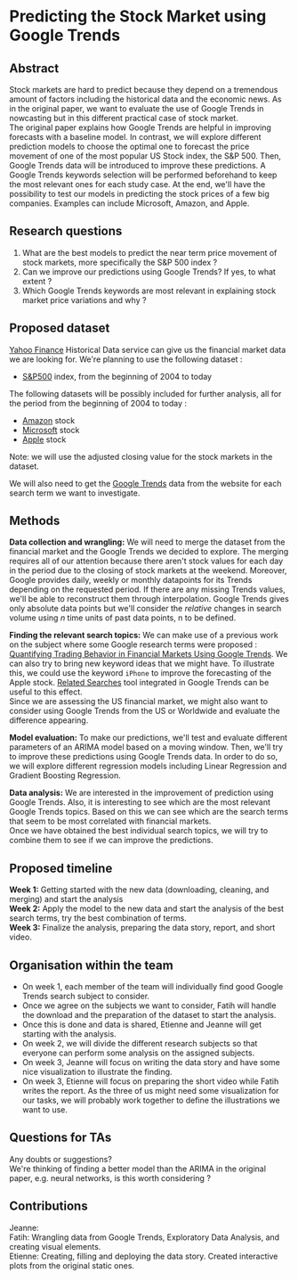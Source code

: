 <!--- P3 info : (https://docs.google.com/document/d/1PHv1wcScfFz1zF9nuzbhlF89lH-I2x1d-QoUmJZrSFc/edit) --->

# Predicting the Stock Market using Google Trends

## Abstract
<!--- A 150-word description of the project idea, goals, datasets used. What's the motivation behind your project? How do you propose to extend the analysis from the paper? What story would you like to tell, and why? --->

Stock markets are hard to predict because they depend on a tremendous amount of factors including the historical data and the economic news. As in the original paper, we want to evaluate the use of Google Trends in nowcasting but in this different practical case of stock market.  
The original paper explains how Google Trends are helpful in improving forecasts with a baseline model. In contrast, we will explore different prediction models to choose the optimal one to forecast the price movement of one of the most popular US Stock index, the S&P 500. 
Then, Google Trends data will be introduced to improve these predictions. A Google Trends keywords selection will be performed beforehand to keep the most relevant ones for each study case.  At the end, we'll have the possibility to test our models in predicting the stock prices of a few big companies. Examples can include Microsoft, Amazon, and Apple. 


## Research questions
<!---A list of research questions you would like to address during the project. --->
1. What are the best models to predict the near term price movement of stock markets, more specifically the S&P 500 index ?
2. Can we improve our predictions using Google Trends? If yes, to what extent ? 
3. Which Google Trends keywords are most relevant in explaining stock market price variations and why ?

<!--- -Which models should we explore?
  - Optimize baseline ARIMA model
  - Look at other models
- Which set of Google Trends key-words should we select
- How to perform feature selection to keep the most interesting Google Trends in our model --->


## Proposed dataset
<!---List the dataset(s) you want to use, and some ideas on how you expect to get, manage, process, and enrich it/them. Show us that you've read the docs and some examples and that you have a clear idea of what to expect. Discuss data size and format if relevant. It is your responsibility to check that what you propose is feasible given the datasets at hand. --->

[Yahoo Finance](https://finance.yahoo.com/lookup) Historical Data service can give us the financial market data we are looking for. We're planning to use the following dataset :
- [S&P500](https://query1.finance.yahoo.com/v7/finance/download/%5EGSPC?period1=1388534400&period2=1606435200&interval=1d&events=history&includeAdjustedClose=true) index, from the beginning of 2004 to today  
  
The following datasets will be possibly included for further analysis, all for the period from the beginning of 2004 to today : 
  - [Amazon](https://query1.finance.yahoo.com/v7/finance/download/AMZN?period1=1388534400&period2=1606435200&interval=1d&events=history&includeAdjustedClose=true) stock
  - [Microsoft](https://query1.finance.yahoo.com/v7/finance/download/MSFT?period1=1072915200&period2=1606435200&interval=1d&events=history&includeAdjustedClose=true) stock
  - [Apple](https://query1.finance.yahoo.com/v7/finance/download/AAPL?period1=1072915200&period2=1606435200&interval=1d&events=history&includeAdjustedClose=true) stock  
  
  Note: we will use the adjusted closing value for the stock markets in the dataset.

We will also need to get the [Google Trends](https://trends.google.com/trends/?geo=US) data from the website for each search term we want to investigate.

## Methods
**Data collection and wrangling:** We will need to merge the dataset from the financial market and the Google Trends we decided to explore. The merging requires all of our attention because there aren't stock values for each day in the period due to the closing of stock markets at the weekend. Moreover, Google provides daily, weekly or monthly datapoints for its Trends depending on the requested period. If there are any missing Trends values, we'll be able to reconstruct them through interpolation. Google Trends gives only absolute data points but we'll consider the *relative* changes in search volume using *n* time units of past data points, n to be defined.  <br>

**Finding the relevant search topics:** We can make use of a previous work on the subject where some Google research terms were proposed : [Quantifying Trading Behavior in Financial Markets Using Google Trends](https://www.nature.com/articles/srep01684).
We can also try to bring new keyword ideas that we might have. To illustrate this, we could use the keyword `iPhone` to improve the forecasting of the Apple stock. [Related Searches](https://support.google.com/trends/answer/4355000?hl=en#:~:text=When%20you%20search%20for%20a,the%20tab%20for%20your%20term.) tool integrated in Google Trends can be useful to this effect.  
Since we are assessing the US financial market, we might also want to consider using Google Trends  from the US or Worldwide and evaluate the difference appearing.<br>

**Model evaluation:** To make our predictions, we'll test and evaluate different parameters of an ARIMA model based on a moving window. Then, we'll try to improve these predictions using Google Trends data. In order to do so, we will explore different regression models including Linear Regression and Gradient Boosting Regression. 

**Data analysis:** We are interested in the improvement of prediction using Google Trends. Also, it is interesting to see which are the most relevant Google Trends topics. Based on this we can see which are the search terms that seem to be most correlated with financial markets. <br>
Once we have obtained the best individual search topics, we will try to combine them to see if we can improve the predictions.

## Proposed timeline
**Week 1:** Getting started with the new data (downloading, cleaning, and merging) and start the analysis <br>
**Week 2:** Apply the model to the new data and start the analysis of the best search terms, try the best combination of terms.<br>
**Week 3:** Finalize the analysis, preparing the data story, report, and short video.<br>

<!--- - December 1st: We have decided which Google Trends key-words we want to use in our model and have imported it. That is, which words are the most related to the finance market and are the most likely to bring information and have an impact on our model's prediction.
- December 5th: Google Trend data and Finance data are imported and cleaned. Our data is ready to be used.
- Research on different models. --->

## Organisation within the team
<!---A list of internal milestones up until project milestone P4. Add here a sketch of your planning for the next project milestone. --->
- On week 1, each member of the team will individually find good Google Trends search subject to consider. 
- Once we agree on the subjects we want to consider, Fatih will handle the download and the preparation of the dataset to start the analysis. 
- Once this is done and data is shared, Etienne and Jeanne will get starting with the analysis.
- On week 2, we will divide the different research subjects so that everyone can perform some analysis on the assigned subjects.
- On week 3, Jeanne will focus on writing the data story and have some nice visualization to illustrate the finding.
- On week 3, Etienne will focus on preparing the short video while Fatih writes the report. As the three of us might need some visualization for our tasks, we will probably work together to define the illustrations we want to use.

## Questions for TAs
<!---Add here any questions you have for us related to the proposed project. --->
Any doubts or suggestions?<br>
We're thinking of finding a better model than the ARIMA in the original paper, e.g. neural networks, is this worth considering ? 

## Contributions 
Jeanne:  
Fatih: Wrangling data from Google Trends, Exploratory Data Analysis, and creating visual elements.  
Etienne: Creating, filling and deploying the data story. Created interactive plots from the original static ones. 
